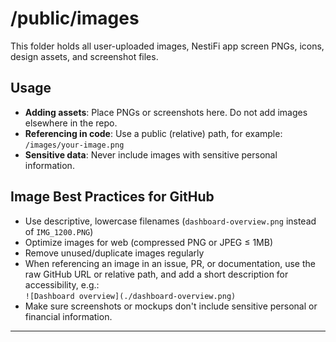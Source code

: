 
# /public/images

This folder holds all user-uploaded images, NestiFi app screen PNGs, icons, design assets, and screenshot files.

## Usage

- **Adding assets**: Place PNGs or screenshots here. Do not add images elsewhere in the repo.
- **Referencing in code**: Use a public (relative) path, for example:  
  `/images/your-image.png`
- **Sensitive data**: Never include images with sensitive personal information.

## Image Best Practices for GitHub

- Use descriptive, lowercase filenames (`dashboard-overview.png` instead of `IMG_1200.PNG`)
- Optimize images for web (compressed PNG or JPEG ≤ 1MB)
- Remove unused/duplicate images regularly
- When referencing an image in an issue, PR, or documentation, use the raw GitHub URL or relative path, and add a short description for accessibility, e.g.:  
  `![Dashboard overview](./dashboard-overview.png)`
- Make sure screenshots or mockups don't include sensitive personal or financial information.

---

